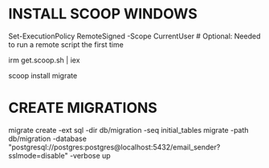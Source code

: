 # INSTALL SCOOP WINDOWS

Set-ExecutionPolicy RemoteSigned -Scope CurrentUser # Optional: Needed to run a remote script the first time

irm get.scoop.sh | iex

scoop install migrate

# CREATE MIGRATIONS

migrate create -ext sql -dir db/migration -seq initial_tables
migrate -path db/migration -database "postgresql://postgres:postgres@localhost:5432/email_sender?sslmode=disable" -verbose up